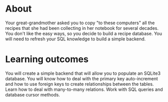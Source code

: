 # About

Your great-grandmother asked you to copy "to these computers" all the recipes that she had been collecting in her notebook for several decades. You don't like the easy ways, so you decide to build a recipe database. You will need to refresh your SQL knowledge to build a simple backend.

# Learning outcomes

You will create a simple backend that will allow you to populate an SQLite3 database. You will know how to deal with the primary key auto-increment and how to use foreign keys to create relationships between the tables. Learn how to deal with many-to-many relations. Work with SQL queries and database cursor methods.
